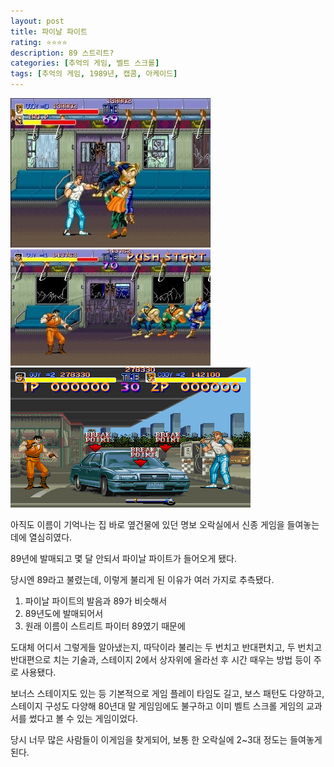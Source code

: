 ```yaml
---
layout: post
title: 파이날 파이트
rating: ⭐️⭐️⭐️⭐️
description: 89 스트리트?
categories: [추억의 게임, 벨트 스크롤]
tags: [추억의 게임, 1989년, 캡콤, 아케이드]
---
```


![final fight](../../img/2002/final_fight_01.jpg)
![final fight](../../img/2002/final_fight_02.jpg)
![final fight](../../img/2002/final_fight_03.jpg)

아직도 이름이 기억나는 집 바로 옆건물에 있던 명보 오락실에서 신종 게임을 들여놓는데에 열심히였다.

89년에 발매되고 몇 달 안되서 파이날 파이트가 들어오게 됐다.

당시엔 89라고 불렸는데,  이렇게 불리게 된 이유가 여러 가지로 추측됐다. 

1. 파이날 파이트의 발음과 89가 비슷해서
2. 89년도에 발매되어서
3. 원래 이름이 스트리트 파이터 89였기 때문에

도대체 어디서 그렇게들 알아냈는지, 따닥이라 불리는 두 번치고 반대편치고, 두 번치고 반대편으로 치는 기술과, 스테이지 2에서 상자위에 올라선 후 시간 때우는 방법 등이 주로 사용됐다. 

보너스 스테이지도 있는 등 기본적으로 게임 플레이 타임도 길고, 보스 패턴도 다양하고, 스테이지 구성도 다양해 80년대 말 게임임에도 불구하고 이미 벨트 스크롤 게임의 교과서를 썼다고 볼 수 있는 게임이었다.

당시 너무 많은 사람들이 이게임을 찾게되어, 보통 한 오락실에 2~3대 정도는 들여놓게 된다.